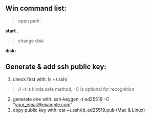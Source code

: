 ## Win command list: 
> open path: 

__start .__

> change disk

__disk:__

## Generate & add ssh public key: 
1. check first with: ls ~/.ssh/
> // -t is kinda safe method, -C is optional for recognition
2. generate one with: ssh-keygen -t ed25519 -C "your_email@example.com"
3. copy public key with: cat ~/.ssh/id_ed25519.pub (Mac & Linux)
